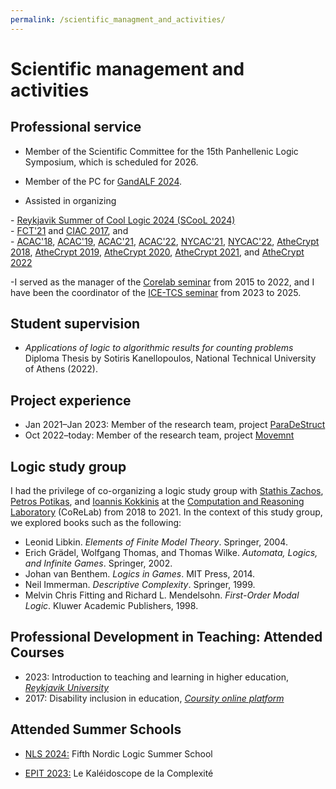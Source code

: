 ```yaml
---
permalink: /scientific_managment_and_activities/
---
```


# Scientific management and activities

## Professional service

- Member of the Scientific Committee for the 15th Panhellenic Logic Symposium, which is scheduled for 2026.

- Member of the PC for <A href="https://scool24.github.io/GandALF/">GandALF 2024</A>.
  
- Assisted in organizing 
<p>
- <A href="https://scool24.github.io/">Reykjavik Summer of Cool Logic 2024 (SCooL 2024)</A>  
   <br>
- <A href="https://www.corelab.ntua.gr/fct2021/">FCT'21</A> and <A href="http://www.corelab.ntua.gr/ciac2017/">CIAC 2017</A>, and
    <br>
-  <A href="http://www.corelab.ntua.gr/acac18/">ACAC'18</A>, <A href="http://www.corelab.ntua.gr/acac19/">ACAC'19</A>, <A href="https://www.corelab.ntua.gr/acac21/">ACAC'21</A>, <A href="https://www.corelab.ntua.gr/acac22/">ACAC'22</A>, <A href="http://www.sci.brooklyn.cuny.edu/~zachos/nycac_2021/">NYCAC'21</A>, <A href="http://www.sci.brooklyn.cuny.edu/~zachos/nycac_2022/">NYCAC'22</A>, <A href="https://www.corelab.ntua.gr/athecrypt2018/">AtheCrypt 2018</A>, <A href="https://www.corelab.ntua.gr/athecrypt2019/">AtheCrypt 2019</A>, <A href="https://www.corelab.ntua.gr/athecrypt2020/">AtheCrypt 2020</A>, <A href="https://www.corelab.ntua.gr/athecrypt2021/">AtheCrypt 2021</A>, and <A href="https://www.corelab.ntua.gr/athecrypt2022/">AtheCrypt 2022</A>
</p>

-I served as the manager of the <A href="https://corelab.ntua.gr/seminar/archive/2020-2021.html">Corelab seminar</A> from 2015 to 2022, and I have been the coordinator
of the <A href="https://icetcs.github.io/seminar/">ICE-TCS seminar</A> from 2023 to 2025.

## Student supervision

- _Applications of logic to algorithmic results for counting problems_<br>
  Diploma Thesis by Sotiris Kanellopoulos, National Technical University of Athens (2022).


## Project experience  

- Jan 2021–Jan 2023: Member of the research team, project <A href="https://corelab.ntua.gr/paradestruct/">ParaDeStruct</A>
- Oct 2022–today: Member of the research team, project <A href="https://icetcs.github.io/movemnt/">Movemnt</A>

## Logic study group

I had the privilege of co-organizing a logic study group with <A href="http://www.corelab.ntua.gr/~zachos/">Stathis Zachos</A>, <A href="http://users.softlab.ntua.gr/~ppotik/">Petros Potikas</A>, and <A href="https://sites.google.com/site/ykokkinis/">Ioannis Kokkinis</A> at the <A href="https://corelab.ntua.gr/">Computation and Reasoning Laboratory</A> (CoReLab) from 2018 to 2021. In the context of this study group, we explored books such as the following:
- Leonid Libkin. _Elements of Finite Model Theory_. Springer, 2004.
- Erich Grädel, Wolfgang Thomas, and Thomas Wilke. _Automata, Logics, and Infinite Games_. Springer, 2002.
- Johan van Benthem. _Logics in Games_. MIT Press, 2014.
- Neil Immerman. _Descriptive Complexity_. Springer, 1999.
- Melvin Chris Fitting and Richard L. Mendelsohn. _First-Order Modal Logic_. Kluwer Academic Publishers, 1998.


## Professional Development in Teaching: Attended Courses

- 2023: Introduction to teaching and learning in higher education, _<A href="https://en.ru.is/">Reykjavik University</A>_
- 2017: Disability inclusion in education, _<A href="https://coursity.gr/">Coursity online platform</A>_

## Attended Summer Schools

- <A href="https://scool24.github.io/NLS/">NLS 2024:</A> Fifth Nordic Logic Summer School  

- <A href="https://epit2023.sciencesconf.org/">EPIT 2023:</A> Le Kaléidoscope de la Complexité

